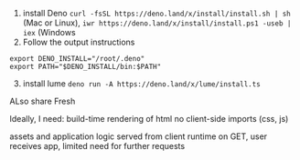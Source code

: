 1. install Deno `curl -fsSL https://deno.land/x/install/install.sh | sh` (Mac or Linux), `iwr https://deno.land/x/install/install.ps1 -useb | iex` (Windows
2. Follow the output instructions
  ```Manually add the directory to your $HOME/.bash_profile (or similar)
  export DENO_INSTALL="/root/.deno"  
  export PATH="$DENO_INSTALL/bin:$PATH"
  ```
3. install lume `deno run -A https://deno.land/x/lume/install.ts`


ALso share Fresh 

Ideally, I need: 
build-time rendering of html 
no client-side imports (css, js)

assets and application logic served from client runtime 
on GET, user receives app, limited need for further requests 
